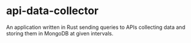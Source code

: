 # api-data-collector
An application written in Rust sending queries to APIs collecting data and storing them in MongoDB at given intervals.
